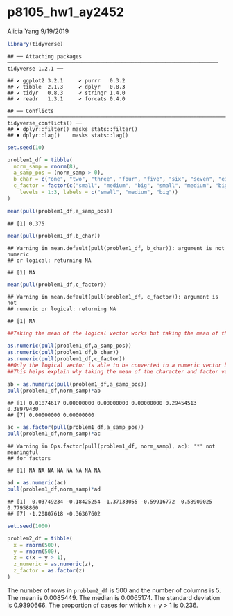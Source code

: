 p8105\_hw1\_ay2452
================
Alicia Yang
9/19/2019

``` r
library(tidyverse)
```

    ## ── Attaching packages ──────────────────────────────────────────────────────────────────── tidyverse 1.2.1 ──

    ## ✔ ggplot2 3.2.1     ✔ purrr   0.3.2
    ## ✔ tibble  2.1.3     ✔ dplyr   0.8.3
    ## ✔ tidyr   0.8.3     ✔ stringr 1.4.0
    ## ✔ readr   1.3.1     ✔ forcats 0.4.0

    ## ── Conflicts ─────────────────────────────────────────────────────────────────────── tidyverse_conflicts() ──
    ## ✖ dplyr::filter() masks stats::filter()
    ## ✖ dplyr::lag()    masks stats::lag()

``` r
set.seed(10) 

problem1_df = tibble(
  norm_samp = rnorm(8),
  a_samp_pos = (norm_samp > 0),
  b_char = c("one", "two", "three", "four", "five", "six", "seven", "eight"), 
  c_factor = factor(c("small", "medium", "big", "small", "medium", "big", "small", "medium" ), 
    levels = 1:3, labels = c("small", "medium", "big"))
)
```

``` r
mean(pull(problem1_df,a_samp_pos))
```

    ## [1] 0.375

``` r
mean(pull(problem1_df,b_char))
```

    ## Warning in mean.default(pull(problem1_df, b_char)): argument is not numeric
    ## or logical: returning NA

    ## [1] NA

``` r
mean(pull(problem1_df,c_factor))
```

    ## Warning in mean.default(pull(problem1_df, c_factor)): argument is not
    ## numeric or logical: returning NA

    ## [1] NA

``` r
##Taking the mean of the logical vector works but taking the mean of the character and factor variables does not; the error says that the 'argument is not numeric or logical'
```

``` r
as.numeric(pull(problem1_df,a_samp_pos))
as.numeric(pull(problem1_df,b_char))
as.numeric(pull(problem1_df,c_factor)) 
##Only the logical vector is able to be converted to a numeric vector because the other vectors do not consist of numbers. 
##This helps explain why taking the mean of the character and factor variables does not work since again, those vectors are not made of numbers.
```

``` r
ab = as.numeric(pull(problem1_df,a_samp_pos))
pull(problem1_df,norm_samp)*ab
```

    ## [1] 0.01874617 0.00000000 0.00000000 0.00000000 0.29454513 0.38979430
    ## [7] 0.00000000 0.00000000

``` r
ac = as.factor(pull(problem1_df,a_samp_pos))
pull(problem1_df,norm_samp)*ac
```

    ## Warning in Ops.factor(pull(problem1_df, norm_samp), ac): '*' not meaningful
    ## for factors

    ## [1] NA NA NA NA NA NA NA NA

``` r
ad = as.numeric(ac)
pull(problem1_df,norm_samp)*ad
```

    ## [1]  0.03749234 -0.18425254 -1.37133055 -0.59916772  0.58909025  0.77958860
    ## [7] -1.20807618 -0.36367602

``` r
set.seed(1000)

problem2_df = tibble(
  x = rnorm(500),
  y = rnorm(500),
  z = c(x + y > 1),
  z_numeric = as.numeric(z),
  z_factor = as.factor(z)
)
```

The number of rows in `problem2_df` is 500 and the number of columns is
5. The mean is 0.0085449. The median is 0.0065174. The standard
deviation is 0.9390666. The proportion of cases for which x + y \> 1 is
0.236.
